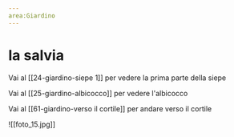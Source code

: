 ```yaml
---
area:Giardino
---
```

# la salvia

Vai al [[24-giardino-siepe 1]] per vedere la prima parte della siepe

Vai al [[25-giardino-albicocco]] per vedere l'albicocco

Vai al [[61-giardino-verso il cortile]] per andare verso il cortile

![[foto_15.jpg]]